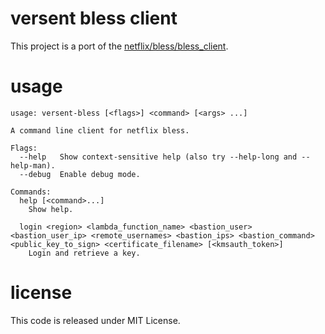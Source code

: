 # versent bless client

This project is a port of the [netflix/bless/bless_client](https://github.com/Netflix/bless/tree/master/bless_client).

# usage

```
usage: versent-bless [<flags>] <command> [<args> ...]

A command line client for netflix bless.

Flags:
  --help   Show context-sensitive help (also try --help-long and --help-man).
  --debug  Enable debug mode.

Commands:
  help [<command>...]
    Show help.

  login <region> <lambda_function_name> <bastion_user> <bastion_user_ip> <remote_usernames> <bastion_ips> <bastion_command> <public_key_to_sign> <certificate_filename> [<kmsauth_token>]
    Login and retrieve a key.

```

# license

This code is released under MIT License.
